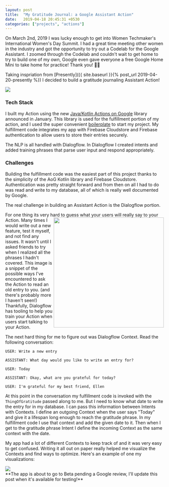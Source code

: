 ```yaml
---
layout: post
title:  "My Gratitude Journal: a Google Assistant Action"
date:   2019-04-18 20:45:31 +0530
categories: ["projects", "actions"]
---
```


On March 2nd, 2019 I was lucky enough to get into Women Techmaker's International Women's Day Summit. I had a great time meeting other women in the industry and got the opportunity to try out a Codelab for the Google Assistant. I zoomed through the Codelab and couldn't wait to get home to try to build one of my own, Google even gave everyone a free Google Home Mini to take home for practice! Thank you! 🙇‍♀️

Taking inspriation from [Presently]({{ site.baseurl }}{% post_url 2019-04-20-presently %}) I decided to build a gratitude journaling Assistant Action!

<img src="https://i.imgur.com/D8GRhdW.png">


### Tech Stack
I built my Action using the new [Java/Kotlin Actions on Google](https://github.com/actions-on-google/actions-on-google-java) library announced in January. This library is used for the fulfillment portion of my action, and I used the super convenient [boilerplate](https://github.com/actions-on-google/dialogflow-webhook-boilerplate-java) to start my project. My fulfillment code integrates my app with Firebase Cloudstore and Firebase authentication to allow users to store their entries securely.

The NLP is all handled with Dialogflow. In Dialogflow I created intents and added training phrases that parse user input and respond appropriately. 

### Challenges
Building the fulfillment code was the easiest part of this project thanks to the simplicity of the AoG Kotlin library and Firebase Cloudstore. Authentication was pretty straight forward and from then on all I had to do was read and write to my database, all of which is really well documented by Google.

The real challenge in building an Assistant Action is the Dialogflow portion. 

For one thing its very hard to guess what your <img align="right" height="350" src="https://i.imgur.com/28PVUGZ.gif" >users will really say to your Action.  Many times I would write out a new feature, test it myself, and not find any issues. It wasn't until I asked friends to try when I realized all the phrases I hadn't covered. This image is a snippet of the possible ways I've encountered to ask the Action to read an old entry to you. (and there's probably more I haven't seen!) Thankfully, Dialogflow has tooling to help you train your Action when users start talking to your Action.

The next hard thing for me to figure out was Dialogflow Context. Read the following conversation:

`USER: Write a new entry`

`ASSISTANT: What day would you like to write an entry for?`

`USER: Today`

`ASSISTANT: Okay, what are you grateful for today?`

`USER: I'm grateful for my best friend, Ellen`

At this point in the conversation my fulfillment code is invoked with the `ThingOfGratitude` passed along to me. But I need to know what date to write the entry for in my database. I can pass this information between Intents with Contexts. I define an outgoing Context when the user says "Today" and give it a lifespan long enough to reach the gratitude phrase. In my fulfillment code I use that context and add the given date to it. Then when I get to the gratitude phrase Intent I define the incoming Context as the same context with the date. 

My app had a lot of different Contexts to keep track of and it was very easy to get confused. Writing it all out on paper really helped me visualize the Contexts and find ways to optimize. Here's an example of one my visualizations:

<img src="https://i.imgur.com/JPyp109.jpg?2">

<br>
**The app is about to go to Beta pending a Google review, I'll update this post when it's available for testing!**